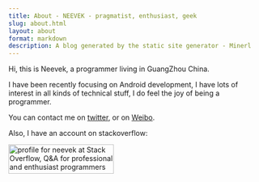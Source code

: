 ```yaml
---
title: About - NEEVEK - pragmatist, enthusiast, geek
slug: about.html 
layout: about 
format: markdown
description: A blog generated by the static site generator - Minerl
---
```


Hi, this is Neevek, a programmer living in  GuangZhou China.

I have been recently focusing on Android development, I have lots of interest in all kinds of technical stuff, I do feel the joy of being a programmer.

You can contact me on [twitter](https://twitter.com/neevekest), or on [Weibo](http://weibo.com/neevek).

Also, I have an account on stackoverflow:

<a href="http://stackoverflow.com/users/668963/neevek">
<img src="http://stackoverflow.com/users/flair/668963.png" width="208" height="58" alt="profile for neevek at Stack Overflow, Q&amp;A for professional and enthusiast programmers" title="profile for neevek at Stack Overflow, Q&amp;A for professional and enthusiast programmers">
</a>
